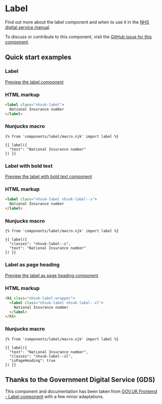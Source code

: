 # Label

Find out more about the label component and when to use it in the [NHS digital service manual](https://beta.nhs.uk/service-manual/patterns/).

To discuss or contribute to this component, visit the [GitHub issue for this component](TODO).

## Quick start examples

### Label

[Preview the label component](https://nhsuk.github.io/nhsuk-frontend/components/label.html)

### HTML markup

```html
<label class="nhsuk-label">
  National Insurance number
</label>
```

### Nunjucks macro

```
{% from 'components/label/macro.njk' import label %}

{{ label({
  "text": "National Insurance number"
}) }}
```

### Label with bold text

[Preview the label with bold text component](TODO)

### HTML markup

```html
<label class="nhsuk-label nhsuk-label--s">
  National Insurance number
</label>
```

### Nunjucks macro

```
{% from 'components/label/macro.njk' import label %}

{{ label({
  "classes": "nhsuk-label--s",
  "text": "National Insurance number"
}) }}
```

### Label as page heading

[Preview the label as page heading component](TODO)

### HTML markup

```html
<h1 class="nhsuk-label-wrapper">
  <label class="nhsuk-label nhsuk-label--xl">
    National Insurance number
  </label>
</h1>
```

### Nunjucks macro

```
{% from 'components/label/macro.njk' import label %}

{{ label({
  "text": "National Insurance number",
  "classes": "nhsuk-label--xl",
  "isPageHeading": true
}) }}
```

## Thanks to the Government Digital Service (GDS)

This component and documentation has been taken from [GOV.UK Frontend - Label component](https://github.com/alphagov/govuk-frontend/tree/master/package/components/label) with a few minor adaptations.
